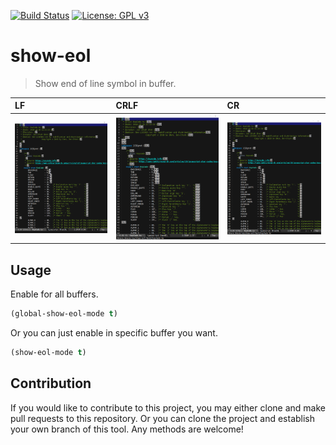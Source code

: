 [![Build Status](https://travis-ci.com/jcs090218/show-eol.svg?branch=master)](https://travis-ci.com/jcs090218/show-eol)
[![License: GPL v3](https://img.shields.io/badge/License-GPL%20v3-blue.svg)](https://www.gnu.org/licenses/gpl-3.0)


# show-eol
> Show end of line symbol in buffer.

| LF                                      | CRLF                                      | CR                                      |
|:----------------------------------------|:------------------------------------------|:----------------------------------------|
|<img src="./screenshot/show-eol-lf.png"/>|<img src="./screenshot/show-eol-crlf.png"/>|<img src="./screenshot/show-eol-cr.png"/>|


## Usage
Enable for all buffers.
```el
(global-show-eol-mode t)
```
Or you can just enable in specific buffer you want.
```el
(show-eol-mode t)
```


## Contribution
If you would like to contribute to this project, you may either
clone and make pull requests to this repository. Or you can
clone the project and establish your own branch of this tool.
Any methods are welcome!
